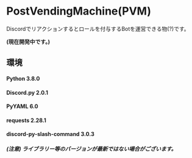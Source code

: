 # PostVendingMachine(PVM)
Discordでリアクションするとロールを付与するBotを運営できる物(?)です。

**(現在開発中です。)**

## 環境
#### Python 3.8.0
#### Discord.py 2.0.1
#### PyYAML 6.0
#### requests 2.28.1
#### discord-py-slash-command 3.0.3
##### (注意) ライブラリー等のバージョンが最新ではない場合がございます。
